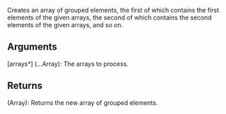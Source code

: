 Creates an array of grouped elements, the first of which contains the first elements of the given arrays, the second of which contains the second elements of the given arrays, and so on.

## Arguments
[arrays*] (...Array): The arrays to process.


## Returns

(Array): Returns the new array of grouped elements.